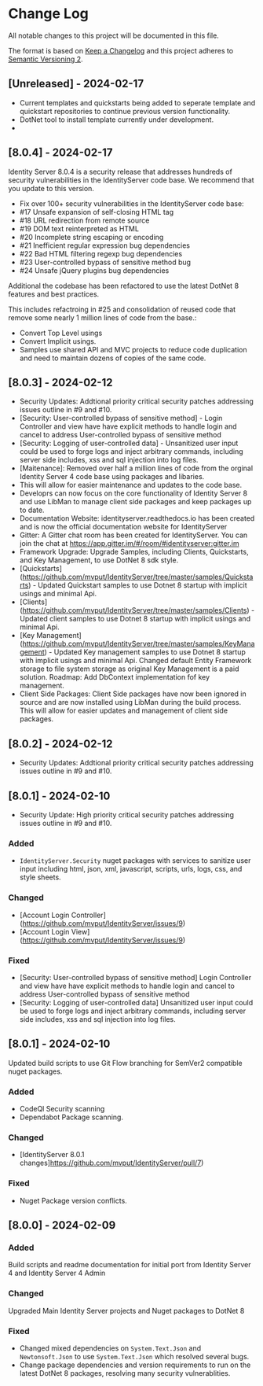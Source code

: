 # Change Log
All notable changes to this project will be documented in this file.
 
The format is based on [Keep a Changelog](http://keepachangelog.com/)
and this project adheres to [Semantic Versioning 2](http://semver.org/).
 
## [Unreleased] - 2024-02-17

- Current templates and quickstarts being added to seperate template and quickstart repositories to continue previous version functionality.
- DotNet tool to install template currently under development.
- 
## [8.0.4] - 2024-02-17

Identity Server 8.0.4 is a security release that addresses hundreds of security vulnerabilities in the IdentityServer code base. We recommend that you update to this version.

- Fix over 100+ security vulnerabilities in the IdentityServer code base:
 - #17 Unsafe expansion of self-closing HTML tag
 - #18 URL redirection from remote source
 - #19 DOM text reinterpreted as HTML
 - #20 Incomplete string escaping or encoding
 - #21 Inefficient regular expression bug dependencies
 - #22 Bad HTML filtering regexp bug dependencies
 - #23 User-controlled bypass of sensitive method bug
 - #24 Unsafe jQuery plugins bug dependencies

Additional the codebase has been refactored to use the latest DotNet 8 features and best practices. 

This includes refactroing in #25 and consolidation of reused code that remove some nearly 1 million lines of code from the base.:
- Convert Top Level usings
- Convert Implicit usings.
- Samples use shared API and MVC projects to reduce code duplication and need to maintain dozens of copies of the same code.

## [8.0.3] - 2024-02-12

- Security Updates: Addtional priority critical security patches addressing issues outline in #9 and #10.
 - [Security: User-controlled bypass of sensitive method] - Login Controller and view have have explicit methods to handle login and cancel to address User-controlled bypass of sensitive method
 - [Security: Logging of user-controlled data] - Unsanitized user input could be used to forge logs and inject arbitrary commands, including server side includes, xss and sql injection into log files.
- [Maitenance]: Removed over half a million lines of code from the orginal Identity Server 4 code base using packages and libaries.
 - This will allow for easier maintenance and updates to the code base.
 - Developrs can now focus on the core functionality of Identity Server 8 and use LibMan to manage client side packages and keep packages up to date.
- Documentation Website: identityserver.readthedocs.io has been created and is now the official documentation website for IdentityServer
- Gitter: A Gitter chat room has been created for IdentityServer. You can join the chat at https://app.gitter.im/#/room/#identityserver:gitter.im
- Framework Upgrade: Upgrade Samples, including Clients, Quickstarts, and Key Management, to use DotNet 8 sdk style.
- [Quickstarts] (https://github.com/mvput/IdentityServer/tree/master/samples/Quickstarts) - Updated Quickstart samples to use Dotnet 8 startup with implicit usings and minimal Api.
- [Clients] (https://github.com/mvput/IdentityServer/tree/master/samples/Clients) - Updated client samples to use Dotnet 8 startup with implicit usings and minimal Api.
- [Key Management] (https://github.com/mvput/IdentityServer/tree/master/samples/KeyManagement) - Updated Key management samples to use Dotnet 8 startup with implicit usings and minimal Api. Changed default Entity Framework storage to file system storage as original Key Management is a paid solution. Roadmap: Add DbContext implementation fof key management.
- Client Side Packages: Client Side packages have now been ignored in source and are now installed using LibMan during the build process. This will allow for easier updates and management of client side packages.

## [8.0.2] - 2024-02-12

- Security Updates: Addtional priority critical security patches addressing issues outline in #9 and #10.

## [8.0.1] - 2024-02-10
 
- Security Update: High priority critical security patches addressing issues outline in #9 and #10.

 
### Added
- `IdentityServer.Security` nuget packages with services to sanitize user input including html, json, xml, javascript, scripts, urls, logs, css, and style sheets.

### Changed
- [Account Login Controller] (https://github.com/mvput/IdentityServer/issues/9) 
- [Account Login View] (https://github.com/mvput/IdentityServer/issues/9)  
 
### Fixed
- [Security: User-controlled bypass of sensitive method]
  Login Controller and view have have explicit methods to handle login and cancel to address User-controlled bypass of sensitive method
- [Security: Logging of user-controlled data]
  Unsanitized user input could be used to forge logs and inject arbitrary commands, including server side includes, xss and sql injection into log files.
  
## [8.0.1] - 2024-02-10
  
Updated build scripts to use Git Flow branching for SemVer2 compatible nuget packages.
 
### Added

- CodeQl Security scanning
- Dependabot Package scanning. 
### Changed
  
- [IdentityServer 8.0.1 changes]https://github.com/mvput/IdentityServer/pull/7) 

### Fixed
 
- Nuget Package version conflicts.
 
## [8.0.0] - 2024-02-09
 
### Added
Build scripts and readme documentation for initial port from Identity Server 4 and Identity Server 4 Admin   
### Changed
Upgraded Main Identity Server projects and Nuget packages to DotNet 8 
### Fixed
 
- Changed mixed dependencies on `System.Text.Json` and `Newtonsoft.Json` to use `System.Text.Json` which resolved several bugs.
- Change package dependencies and version requirements to run on the latest DotNet 8 packages, resolving many security vulnerablities.